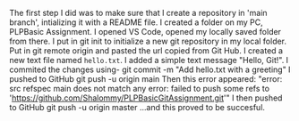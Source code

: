 The first step I did was to make sure that I create a repository in 'main branch', intializing it with a README file.
I created a folder on my PC, PLPBasic Assignment.
I opened VS Code, opened my locally saved folder from there. 
I put in git init to initialize a new git repository in my local folder.
Put in git remote origin and pasted the url copied from Git Hub.
I created a new text file named `hello.txt`.
I added a simple text message "Hello, Git!".
I commited the changes using- git commit -m "Add hello.txt with a greeting"
I pushed to GitHub git push -u origin main
Then this error appeared:
"error: src refspec main does not match any
error: failed to push some refs to 'https://github.com/Shalommy/PLPBasicGitAssignment.git'"
I then pushed to GitHub git push -u origin master ...and this proved to be succesful.
